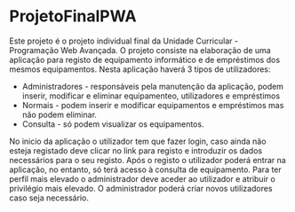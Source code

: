 # ProjetoFinalPWA
Este projeto é o projeto individual final da Unidade Curricular - Programação Web Avançada.
O projeto consiste na elaboração de uma aplicação para registo de equipamento informático e de empréstimos dos mesmos equipamentos.
Nesta aplicação haverá 3 tipos de utilizadores:
- Administradores - responsáveis pela manutenção da aplicação, podem inserir, modificar e eliminar equipamenteo, utilizadores e empréstimos
- Normais - podem inserir e modificar equipamentos e empréstimos mas não podem eliminar.
- Consulta - só podem visualizar os equipamentos.

No inicio da aplicação o utilizador tem que fazer login, caso ainda não esteja registado deve clicar no link para registo e introduzir
os dados necessários para o seu registo. Após o registo o utilizador poderá entrar na aplicação, no entanto, só terá acesso à consulta de equipamento. Para
ter perfil mais elevado o administrador deve aceder ao utilizador e atribuir o privilégio mais elevado. O administrador poderá criar novos utilizadores
caso seja necessário.
